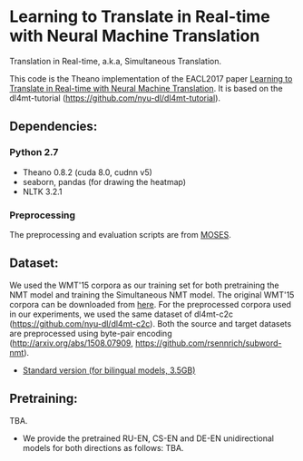 Learning to Translate in Real-time with Neural Machine Translation
===================================
Translation in Real-time, a.k.a, Simultaneous Translation.

This code is the Theano implementation of the EACL2017 paper [Learning to Translate in Real-time with Neural Machine Translation](https://arxiv.org/abs/1610.00388). It is based on the dl4mt-tutorial (https://github.com/nyu-dl/dl4mt-tutorial).

Dependencies:
----------------------
### Python 2.7
* Theano 0.8.2 (cuda 8.0, cudnn v5)
* seaborn, pandas (for drawing the heatmap)
* NLTK 3.2.1

### Preprocessing
The preprocessing and evaluation scripts are from [MOSES](https://github.com/moses-smt/mosesdecoder).

Dataset:
----------------------
We used the WMT'15 corpora as our training set for both pretraining the NMT model and training the Simultaneous NMT model.
The original WMT'15 corpora can be downloaded from [here](http://www.statmt.org/wmt15/translation-task.html). 
For the preprocessed corpora used in our experiments, we used the same dataset of dl4mt-c2c (https://github.com/nyu-dl/dl4mt-c2c). Both the source and target datasets are preprocessed using byte-pair encoding (http://arxiv.org/abs/1508.07909, https://github.com/rsennrich/subword-nmt).
* [Standard version (for bilingual models, 3.5GB)](https://drive.google.com/open?id=0BxmEQ91VZAPQam5pc2ltQ1BBTTQ)

Pretraining:
----------------------
TBA.

* We provide the pretrained RU-EN, CS-EN and DE-EN unidirectional models for both directions as follows:
TBA.
